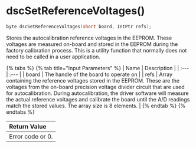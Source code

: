 # dscSetReferenceVoltages\(\)

```c
byte dscSetReferenceVoltages(short board, IntPtr refs);
```

Stores the autocalibration reference voltages in the EEPROM. These voltages are measured on-board and stored in the EEPROM during the factory calibration process. This is a utility function that normally does not need to be called in a user application.

{% tabs %}
{% tab title="Input Parameters" %}
| Name | Description |
| :--- | :--- |
| board | The handle of the board to operate on |
| refs | Array containing the reference voltages stored in the EEPROM. These are the voltages from the on-board precision voltage divider circuit that are used for autocalibration. During autocalibration, the driver software will measure the actual reference voltages and calibrate the board until the A/D readings match the stored values. The array size is 8 elements. |
{% endtab %}
{% endtabs %}

| Return Value |
| :--- |
| Error code or 0. |

